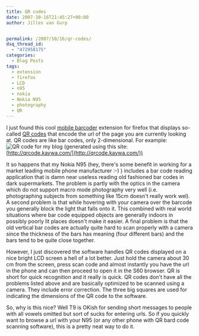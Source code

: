 ```yaml
---
title: QR codes
date: 2007-10-16T21:45:27+00:00
author: Jilles van Gurp


permalink: /2007/10/16/qr-codes/
dsq_thread_id:
  - "472958175"
categories:
  - Blog Posts
tags:
  - extension
  - firefox
  - LCD
  - n95
  - nokia
  - Nokia N95
  - photography
  - QR
---
```

I just found this cool [mobile barcoder](http://www.sample.org.uk/blog/?action=post&post=mobile_barcoder) extension for firefox that displays so-called [QR codes](http://en.wikipedia.org/wiki/QR_Code) that encode the url of the page you are currently looking at. QR codes are like bar codes, only 2-dimensional. For example:
![QR code for my blog](https://www.jillesvangurp.com/wp-content/uploads/2007/10/blogurl-qrcode.png)
(generated using this site: [http://qrcode.kaywa.com/](http://qrcode.kaywa.com/))

It so happens that my Nokia N95 (hey, there's some benefit in working for a market leading mobile phone manufacturer :-) ) includes a bar code reading application that is damn near useless reading old fashioned bar codes in dark supermarkets. The problem is partly with the optics in the camera which do not support macro mode photography very well (i.e. photographing subjects from something like 15cm doesn't really work wel). A second problem is that while hovering with your camera over the barcode you generally block the light that falls onto it. This combined with real world situations where bar code equipped objects are generally indoors in possibly poorly lit places doesn't make it easier. A final problem is that the old vertical bar codes are actually quite hard to scan properly with a camera since the thickness of the bars has meaning (four different bars) and the bars tend to be quite close together. 

However, I just discovered the software handles QR codes displayed on a nice bright LCD screen a hell of a lot better. Just hold the camera about 30 cm from the screen, press scan code and almost instantly you have the url in the phone and can then proceed to open it in the S60 browser. QR is short for quick recognition and it really is quick. QR codes don't have all the problems listed above and are basically optimized to be scanned using a camera. They include error correction. The three big squares are used for indicating the dimensions of the QR code to the software.

So, why is this nice? Well T9 is OKish for sending short messages to people with all vowels omitted but sort of sucks for entering urls. So if you quickly want to browse a url with your N95 (or any other phone with QR bard code scanning software), this is a pretty neat way to do it.  